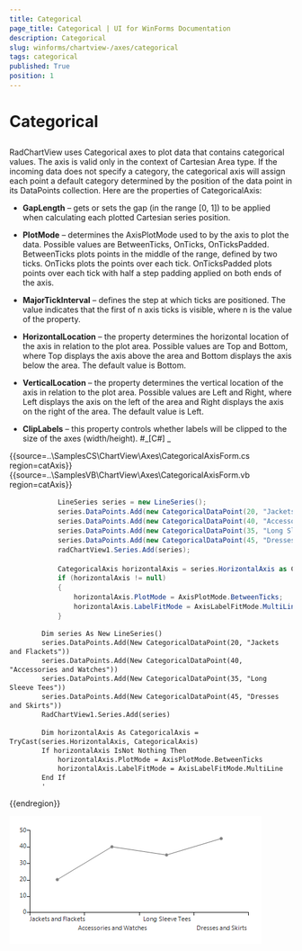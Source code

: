 ```yaml
---
title: Categorical
page_title: Categorical | UI for WinForms Documentation
description: Categorical
slug: winforms/chartview-/axes/categorical
tags: categorical
published: True
position: 1
---
```


# Categorical



## 

RadChartView uses Categorical axes to plot data that contains categorical values. The axis is valid only in the 
          context of Cartesian Area type. If the incoming data does not specify a category, the categorical axis will 
          assign each point a default category determined by the position of the data point in its DataPoints collection. 
          Here are the properties of CategoricalAxis:
        

* __GapLength__  – gets or sets the gap (in the range [0, 1]) to be applied when 
              calculating each plotted Cartesian series position.
            

* __PlotMode__ – determines the AxisPlotMode used to by the axis to plot the data. 
              Possible values are BetweenTicks, OnTicks, OnTicksPadded. BetweenTicks plots points in the middle of the 
              range, defined by two ticks. OnTicks plots the points over each tick. OnTicksPadded plots points over each 
              tick with half a step padding applied on both ends of the axis.
            

* __MajorTickInterval__ – defines the step at which ticks are positioned. The value indicates 
              that the first of n axis ticks is visible, where n is the value of the property.
            

* __HorizontalLocation__ – the property determines the horizontal location of the axis in 
              relation to the plot area. Possible values are Top and Bottom, where Top displays the axis above the area and 
              Bottom displays the axis below the area. The default value is Bottom.
            

* __VerticalLocation__ – the property determines the vertical location of the axis in relation 
              to the plot area. Possible values are Left and Right, where Left displays the axis on the left of the area and Right
              displays the axis on the right of the area. The default value is Left.
            

* __ClipLabels__ – this property controls whether labels will be clipped to the size of the axes (width/height).
            #_[C#] _

	



{{source=..\SamplesCS\ChartView\Axes\CategoricalAxisForm.cs region=catAxis}} 
{{source=..\SamplesVB\ChartView\Axes\CategoricalAxisForm.vb region=catAxis}} 

````C#
            LineSeries series = new LineSeries();
            series.DataPoints.Add(new CategoricalDataPoint(20, "Jackets and Flackets"));
            series.DataPoints.Add(new CategoricalDataPoint(40, "Accessories and Watches"));
            series.DataPoints.Add(new CategoricalDataPoint(35, "Long Sleeve Tees"));
            series.DataPoints.Add(new CategoricalDataPoint(45, "Dresses and Skirts"));
            radChartView1.Series.Add(series);

            CategoricalAxis horizontalAxis = series.HorizontalAxis as CategoricalAxis;
            if (horizontalAxis != null)
            {
                horizontalAxis.PlotMode = AxisPlotMode.BetweenTicks;
                horizontalAxis.LabelFitMode = AxisLabelFitMode.MultiLine;
            }
````
````VB.NET
        Dim series As New LineSeries()
        series.DataPoints.Add(New CategoricalDataPoint(20, "Jackets and Flackets"))
        series.DataPoints.Add(New CategoricalDataPoint(40, "Accessories and Watches"))
        series.DataPoints.Add(New CategoricalDataPoint(35, "Long Sleeve Tees"))
        series.DataPoints.Add(New CategoricalDataPoint(45, "Dresses and Skirts"))
        RadChartView1.Series.Add(series)

        Dim horizontalAxis As CategoricalAxis = TryCast(series.HorizontalAxis, CategoricalAxis)
        If horizontalAxis IsNot Nothing Then
            horizontalAxis.PlotMode = AxisPlotMode.BetweenTicks
            horizontalAxis.LabelFitMode = AxisLabelFitMode.MultiLine
        End If
        '
````

{{endregion}} 


![chartview-axes-categorical 001](images/chartview-axes-categorical001.png)
